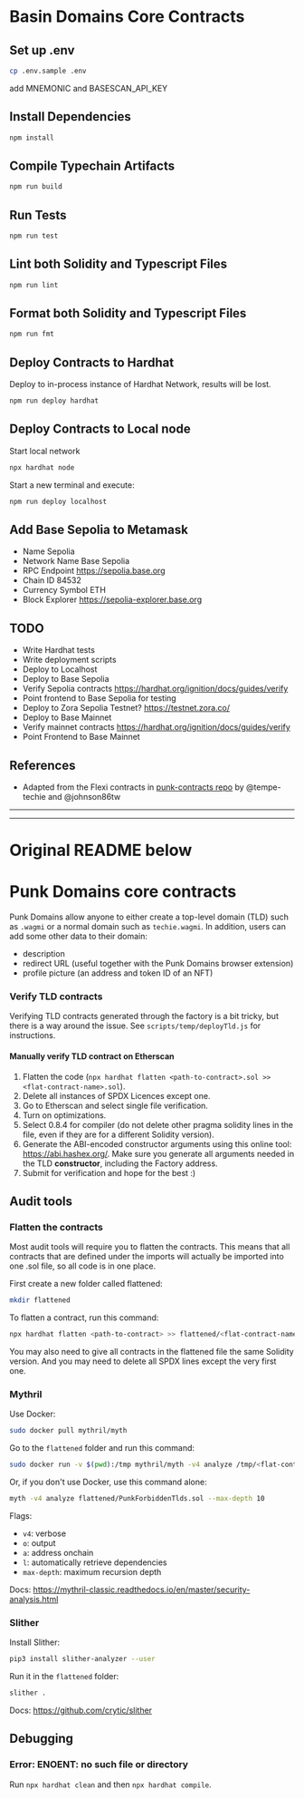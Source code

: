 # Basin Domains Core Contracts

## Set up .env

```bash
cp .env.sample .env
```
add MNEMONIC and BASESCAN_API_KEY

## Install Dependencies

```bash
npm install
```

## Compile Typechain Artifacts

```bash
npm run build
```

## Run Tests

```bash
npm run test
```

## Lint both Solidity and Typescript Files

```bash
npm run lint
```

## Format both Solidity and Typescript Files

```bash
npm run fmt
```

## Deploy Contracts to Hardhat

Deploy to in-process instance of Hardhat Network, results will be lost.
```bash
npm run deploy hardhat
```

## Deploy Contracts to Local node
Start local network
```bash
npx hardhat node
```

Start a new terminal and execute:
```bash
npm run deploy localhost
```

## Add Base Sepolia to Metamask

- Name	Sepolia
- Network Name	Base Sepolia
- RPC Endpoint	https://sepolia.base.org
- Chain ID	84532
- Currency Symbol	ETH
- Block Explorer	https://sepolia-explorer.base.org

## TODO
- Write Hardhat tests
- Write deployment scripts
- Deploy to Localhost
- Deploy to Base Sepolia
- Verify Sepolia contracts https://hardhat.org/ignition/docs/guides/verify
- Point frontend to Base Sepolia for testing
- Deploy to Zora Sepolia Testnet? https://testnet.zora.co/
- Deploy to Base Mainnet
- Verify mainnet contracts https://hardhat.org/ignition/docs/guides/verify
- Point Frontend to Base Mainnet

## References

- Adapted from the Flexi contracts in [punk-contracts repo](https://github.com/punk-domains-2/punk-contracts) by @tempe-techie and @johnson86tw

---
---
# Original README below

# Punk Domains core contracts

Punk Domains allow anyone to either create a top-level domain (TLD) such as `.wagmi` or a normal domain such as `techie.wagmi`. In addition, users can add some other data to their domain:

- description
- redirect URL (useful together with the Punk Domains browser extension)
- profile picture (an address and token ID of an NFT)

### Verify TLD contracts

Verifying TLD contracts generated through the factory is a bit tricky, but there is a way around the issue. See `scripts/temp/deployTld.js` for instructions.

#### Manually verify TLD contract on Etherscan

1. Flatten the code (`npx hardhat flatten <path-to-contract>.sol >> <flat-contract-name>.sol`).
2. Delete all instances of SPDX Licences except one.
3. Go to Etherscan and select single file verification.
4. Turn on optimizations.
5. Select 0.8.4 for compiler (do not delete other pragma solidity lines in the file, even if they are for a different Solidity version).
6. Generate the ABI-encoded constructor arguments using this online tool: https://abi.hashex.org/. Make sure you generate all arguments 
needed in the TLD **constructor**, including the Factory address.
7. Submit for verification and hope for the best :)

## Audit tools

### Flatten the contracts

Most audit tools will require you to flatten the contracts. This means that all contracts that are defined under the imports will actually be imported into one .sol file, so all code is in one place.

First create a new folder called flattened:

```bash
mkdir flattened
```

To flatten a contract, run this command:

```bash
npx hardhat flatten <path-to-contract> >> flattened/<flat-contract-name>.sol
```

You may also need to give all contracts in the flattened file the same Solidity version. And you may need to delete all SPDX lines except the very first one.

### Mythril

Use Docker:

```bash
sudo docker pull mythril/myth
```

Go to the `flattened` folder and run this command:

```bash
sudo docker run -v $(pwd):/tmp mythril/myth -v4 analyze /tmp/<flat-contract-name>.sol --max-depth 10
```

Or, if you don't use Docker, use this command alone:

```bash
myth -v4 analyze flattened/PunkForbiddenTlds.sol --max-depth 10
```

Flags:

- `v4`: verbose
- `o`: output
- `a`: address onchain
- `l`: automatically retrieve dependencies
- `max-depth`: maximum recursion depth

Docs: https://mythril-classic.readthedocs.io/en/master/security-analysis.html 

### Slither

Install Slither:

```bash
pip3 install slither-analyzer --user
```

Run it in the `flattened` folder:

```bash
slither .
```

Docs: https://github.com/crytic/slither

## Debugging

### Error: ENOENT: no such file or directory

Run `npx hardhat clean` and then `npx hardhat compile`.